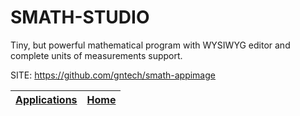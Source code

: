 # SMATH-STUDIO
 
 Tiny, but powerful mathematical program with WYSIWYG editor and complete units of measurements support.
 
 SITE: https://github.com/gntech/smath-appimage

 | [Applications](https://portable-linux-apps.github.io/apps.html) | [Home](https://portable-linux-apps.github.io)
 | --- | --- |
